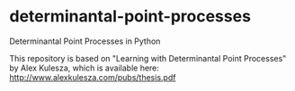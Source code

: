 # determinantal-point-processes
Determinantal Point Processes in Python

This repository is based on "Learning with Determinantal Point Processes" by Alex Kulesza, which is available here: 
http://www.alexkulesza.com/pubs/thesis.pdf

